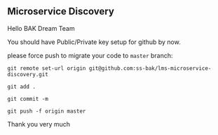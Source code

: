 ## Microservice Discovery

Hello BAK Dream Team

You should have Public/Private key setup for github by now.

please force push to migrate your code to <code>master</code> branch:


    git remote set-url origin git@github.com:ss-bak/lms-microservice-discovery.git
    
    git add .
    
    git commit -m 
    
    git push -f origin master
    
Thank you very much
